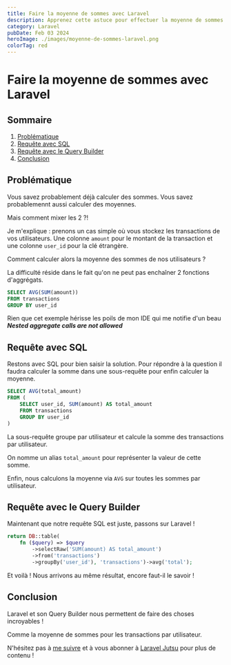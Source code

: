 ```yaml
---
title: Faire la moyenne de sommes avec Laravel
description: Apprenez cette astuce pour effectuer la moyenne de sommes avec le Query Builder de Laravel.
category: Laravel
pubDate: Feb 03 2024
heroImage: ./images/moyenne-de-sommes-laravel.png
colorTag: red
---
```


# Faire la moyenne de sommes avec Laravel

## Sommaire
1. [Problématique](#problematique)
2. [Requête avec SQL](#sql)
3. [Requête avec le Query Builder](#querybuilder) 
4. [Conclusion](#conclusion)

## Problématique <a name="problematique"></a>

Vous savez probablement déjà calculer des sommes. Vous savez probablemennt aussi calculer des moyennes. 

Mais comment mixer les 2 ?!

Je m'explique : prenons un cas simple où vous stockez les transactions de vos utilisateurs. Une colonne `amount` pour le montant de la transaction et une colonne `user_id` pour la clé étrangère.

Comment calculer alors la moyenne des sommes de nos utilisateurs ?

La difficulté réside dans le fait qu'on ne peut pas enchaîner 2 fonctions d'aggrégats.

```sql
SELECT AVG(SUM(amount))
FROM transactions
GROUP BY user_id
```
Rien que cet exemple hérisse les poils de mon IDE qui me notifie d'un beau ***Nested aggregate calls are not allowed***

## Requête avec SQL <a name="sql"></a>

Restons avec SQL pour bien saisir la solution. Pour répondre à la question il faudra calculer la somme dans une sous-requête pour enfin calculer la moyenne.

```sql
SELECT AVG(total_amount)
FROM (
    SELECT user_id, SUM(amount) AS total_amount
    FROM transactions
    GROUP BY user_id
)
```
La sous-requête groupe par utilisateur et calcule la somme des transactions par utilisateur. 

On nomme un alias `total_amount` pour représenter la valeur de cette somme.

Enfin, nous calculons la moyenne via `AVG` sur toutes les sommes par utilisateur.

## Requête avec le Query Builder <a name="querybuilder"></a>

Maintenant que notre requête SQL est juste, passons sur Laravel !

```php
return DB::table(
    fn ($query) => $query
        ->selectRaw('SUM(amount) AS total_amount')
        ->from('transactions')
        ->groupBy('user_id'), 'transactions')->avg('total');
```

Et voilà ! Nous arrivons au même résultat, encore faut-il le savoir !

## Conclusion <a name="conclusion"></a>

Laravel et son Query Builder nous permettent de faire des choses incroyables ! 

Comme la moyenne de sommes pour les transactions par utilisateur.

N'hésitez pas à [me suivre](https://twitter.com/LaravelJutsu) et à vous abonner à [Laravel Jutsu](https://www.youtube.com/@LaravelJutsu) pour plus de contenu !